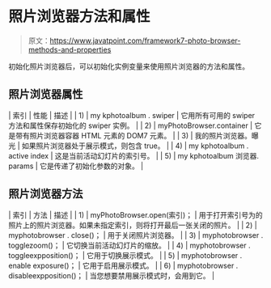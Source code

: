 # 照片浏览器方法和属性

> 原文：<https://www.javatpoint.com/framework7-photo-browser-methods-and-properties>

初始化照片浏览器后，可以初始化实例变量来使用照片浏览器的方法和属性。

## 照片浏览器属性

| 索引 | 性能 | 描述 |
| 1) | my kphotoalbum . swiper | 它用所有可用的 swiper 方法和属性保存初始化的 swiper 实例。 |
| 2) | myPhotoBrowser.container | 它是带有照片浏览器容器 HTML 元素的 DOM7 元素。 |
| 3) | 我的照片浏览器。曝光 | 如果照片浏览器处于展示模式，则包含 true。 |
| 4) | my kphotoalbum . active index | 这是当前活动幻灯片的索引号。 |
| 5) | my kphotoalbum 浏览器. params | 它是传递了初始化参数的对象。 |

## 照片浏览器方法

| 索引 | 方法 | 描述 |
| 1) | myPhotoBrowser.open(索引)； | 用于打开索引号为的照片上的照片浏览器。如果未指定索引，则将打开最后一张关闭的照片。 |
| 2) | myphotobrowser . close()； | 用于关闭照片浏览器。 |
| 3) | myphotobrowser . togglezoom()； | 它切换当前活动幻灯片的缩放。 |
| 4) | myphotobrowser . toggleexpposition()； | 它用于切换展示模式。 |
| 5) | myphotobrowser . enable exposure()； | 它用于启用展示模式。 |
| 6) | myphotobrowser . disableexpposition()； | 当您想要禁用展示模式时，会用到它。 |